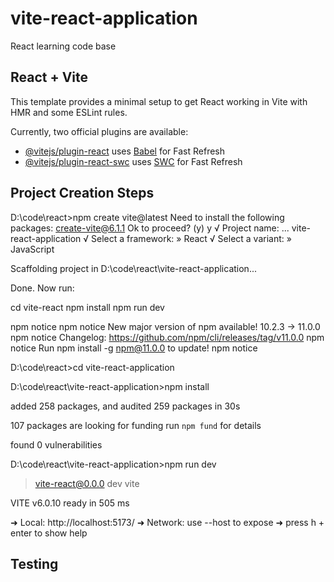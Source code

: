 # vite-react-application

React learning code base

## React + Vite

This template provides a minimal setup to get React working in Vite with HMR and some ESLint rules.

Currently, two official plugins are available:

- [@vitejs/plugin-react](https://github.com/vitejs/vite-plugin-react/blob/main/packages/plugin-react/README.md) uses [Babel](https://babeljs.io/) for Fast Refresh
- [@vitejs/plugin-react-swc](https://github.com/vitejs/vite-plugin-react-swc) uses [SWC](https://swc.rs/) for Fast Refresh

## Project Creation Steps

D:\code\react>npm create vite@latest
Need to install the following packages:
create-vite@6.1.1
Ok to proceed? (y) y
√ Project name: ... vite-react-application
√ Select a framework: » React
√ Select a variant: » JavaScript

Scaffolding project in D:\code\react\vite-react-application...

Done. Now run:

cd vite-react
npm install
npm run dev

npm notice
npm notice New major version of npm available! 10.2.3 -> 11.0.0
npm notice Changelog: https://github.com/npm/cli/releases/tag/v11.0.0
npm notice Run npm install -g npm@11.0.0 to update!
npm notice

D:\code\react>cd vite-react-application

D:\code\react\vite-react-application>npm install

added 258 packages, and audited 259 packages in 30s

107 packages are looking for funding
run `npm fund` for details

found 0 vulnerabilities

D:\code\react\vite-react-application>npm run dev

> vite-react@0.0.0 dev
> vite

VITE v6.0.10 ready in 505 ms

➜ Local: http://localhost:5173/
➜ Network: use --host to expose
➜ press h + enter to show help

## Testing
